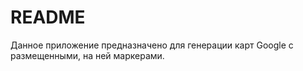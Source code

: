 # README

Данное приложение предназначено для
генерации карт Google c размещенными, 
на ней маркерами.
